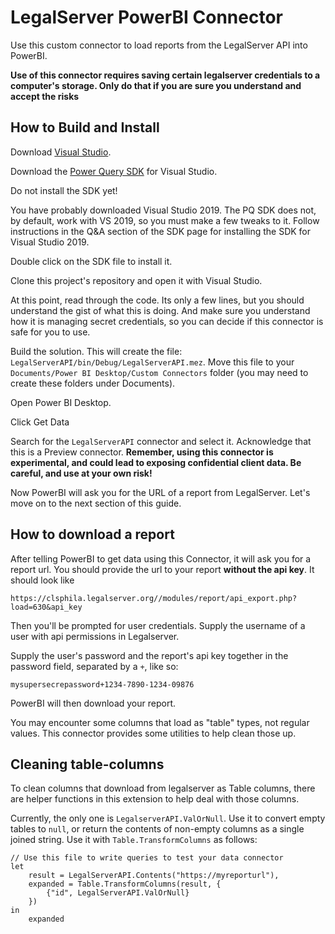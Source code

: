 

# LegalServer PowerBI Connector

Use this custom connector to load reports from the LegalServer API into PowerBI. 

**Use of this connector requires saving certain legalserver credentials to a computer's storage. Only do that if you are sure you understand and accept the risks**

## How to Build and Install

Download [Visual Studio](https://visualstudio.microsoft.com/downloads/). 

Download the [Power Query SDK](https://marketplace.visualstudio.com/items?itemName=Dakahn.PowerQuerySDK&ssr=false#qna) for Visual Studio.

Do not install the SDK yet!

You have probably downloaded Visual Studio 2019. The PQ SDK does not, by default, work with VS 2019, so you must make a few tweaks to it. Follow instructions in the Q&A section of the SDK page for installing the SDK for Visual Studio 2019. 

Double click on the SDK file to install it.

Clone this project's repository and open it with Visual Studio. 

At this point, read through the code. Its only a few lines, but you should understand the gist of what this is doing. And make sure you understand how it is managing secret credentials, so you can decide if this connector is safe for you to use. 

Build the solution. This will create the file: `LegalServerAPI/bin/Debug/LegalServerAPI.mez`. Move this file to your `Documents/Power BI Desktop/Custom Connectors` folder (you may need to create these folders under Documents).

Open Power BI Desktop.

Click Get Data

Search for the `LegalServerAPI` connector and select it. Acknowledge that this is a Preview connector. **Remember, using this connector is experimental, and could lead to exposing confidential client data. Be careful, and use at your own risk!** 

Now PowerBI will ask you for the URL of a report from LegalServer. Let's move on to the next section of this guide.

## How to download a report

After telling PowerBI to get data using this Connector, it will ask you for a report url. You should provide the url to your report **without the api key**. It should look like

```
https://clsphila.legalserver.org//modules/report/api_export.php?load=630&api_key
```

Then you'll be prompted for user credentials. Supply the username of a user with api permissions in Legalserver. 

Supply the user's password and the report's api key together in the password field, separated by a `+`, like so:

```
mysupersecrepassword+1234-7890-1234-09876
```

PowerBI will then download your report.

You may encounter some columns that load as "table" types, not regular values. This connector provides some utilities to help clean those up.

## Cleaning table-columns

To clean columns that download from legalserver as Table columns, there are helper functions in this extension to help deal with those columns. 

Currently, the only one is `LegalserverAPI.ValOrNull`. Use it to convert empty tables to `null`, or return the contents of non-empty columns as a single joined string. Use it with `Table.TransformColumns` as follows:

```
// Use this file to write queries to test your data connector
let
    result = LegalServerAPI.Contents("https://myreporturl"),
    expanded = Table.TransformColumns(result, {
        {"id", LegalServerAPI.ValOrNull}
    })
in
    expanded
```